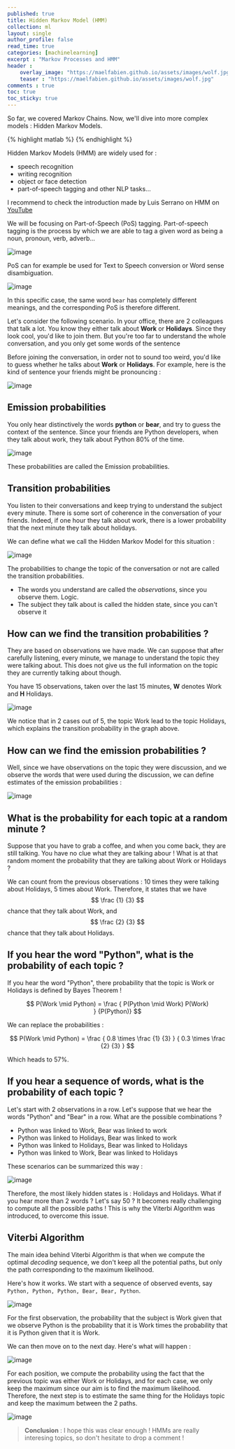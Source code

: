 ```yaml
---
published: true
title: Hidden Markov Model (HMM)
collection: ml
layout: single
author_profile: false
read_time: true
categories: [machinelearning]
excerpt : "Markov Processes and HMM"
header :
    overlay_image: "https://maelfabien.github.io/assets/images/wolf.jpg"
    teaser : "https://maelfabien.github.io/assets/images/wolf.jpg"
comments : true
toc: true
toc_sticky: true
---
```


So far, we covered Markov Chains. Now, we'll dive into more complex models : Hidden Markov Models.

<script type="text/javascript" async
    src="https://cdn.mathjax.org/mathjax/latest/MathJax.js?config=TeX-MML-AM_CHTML">
</script>

{% highlight matlab %}
{% endhighlight %}

Hidden Markov Models (HMM) are widely used for :
- speech recognition
- writing recognition
- object or face detection
- part-of-speech tagging and other NLP tasks...

I recommend to check the introduction made by Luis Serrano on HMM on [YouTube](https://www.youtube.com/watch?v=kqSzLo9fenk)

We will be focusing on Part-of-Speech (PoS) tagging. Part-of-speech tagging is the process by which we are able to tag a given word as being a noun, pronoun, verb, adverb... 

![image](https://maelfabien.github.io/assets/images/hmm_12.png)

PoS can for example be used for Text to Speech conversion or Word sense disambiguation.

![image](https://maelfabien.github.io/assets/images/hmm_13.png)

In this specific case, the same word `bear` has completely different meanings, and the corresponding PoS is therefore different. 

Let's consider the following scenario. In your office, there are 2 colleagues that talk a lot. You know they either talk about **Work** or **Holidays**. Since they look cool, you'd like to join them. But you're too far to understand the whole conversation, and you only get some words of the sentence

Before joining the conversation, in order not to sound too weird, you'd like to guess whether he talks about **Work** or **Holidays**. For example, here is the kind of sentence your friends might be pronouncing :

![image](https://maelfabien.github.io/assets/images/hmm_14.png)

## Emission probabilities

You only hear distinctively the words **python** or **bear**, and try to guess the context of the sentence. Since your friends are Python developers, when they talk about work, they talk about Python 80% of the time.

![image](https://maelfabien.github.io/assets/images/hmm_15.png)

These probabilities are called the Emission probabilities.

## Transition probabilities

You listen to their conversations and keep trying to understand the subject every minute. There is some sort of coherence in the conversation of your friends. Indeed, if one hour they talk about work, there is a lower probability that the next minute they talk about holidays.

We can define what we call the Hidden Markov Model for this situation :

![image](https://maelfabien.github.io/assets/images/hmm_16.png)

The probabilities to change the topic of the conversation or not are called the transition probabilities.

- The words you understand are called the *observations*, since you observe them. Logic.
- The subject they talk about is called the hidden state, since you can't observe it

## How can we find the transition probabilities ?

They are based on observations we have made. We can suppose that after carefully listening, every minute, we manage to understand the topic they were talking about. This does not give us the full information on the topic they are currently talking about though.

You have 15 observations, taken over the last 15 minutes, **W** denotes Work and **H**  Holidays.

![image](https://maelfabien.github.io/assets/images/hmm_17.png)

We notice that in 2 cases out of 5, the topic Work lead to the topic Holidays, which explains the transition probability in the graph above.

## How can we find the emission probabilities ?

Well, since we have observations on the topic they were discussion, and we observe the words that were used during the discussion, we can define estimates of the emission probabilities :

![image](https://maelfabien.github.io/assets/images/hmm_18.png)

## What is the probability for each topic at a random minute ?

Suppose that you have to grab a coffee, and when you come back, they are still talking. You have no clue what they are talking abour ! What is at that random moment the probability that they are talking about Work or Holidays ?

We can count from the previous observations : 10 times they were talking about Holidays, 5 times about Work. Therefore, it states that we have $$ \frac {1} {3} $$ chance that they talk about Work, and $$ \frac {2} {3} $$ chance that they talk about Holidays.

 ## If you hear the word "Python", what is the probability of each topic ?
 
 If you hear the word "Python", there probability that the topic is Work or Holidays is defined by Bayes Theorem !
 
 $$ P(Work \mid Python) = \frac { P(Python \mid Work) P(Work) } {P(Python)} $$
 
 We can replace the probabilities :
 
 $$ P(Work \mid Python) = \frac { 0.8 \times \frac {1} {3} } { 0.3 \times \frac {2} {3} } $$
 
 Which heads to 57%.
 
## If you hear a sequence of words, what is the probability of each topic ?

Let's start with 2 observations in a row. Let's suppose that we hear the words "Python" and "Bear" in a row. What are the possible combinations ?
- Python was linked to Work, Bear was linked to work
- Python was linked to Holidays, Bear was linked to work
- Python was linked to Holidays, Bear was linked to Holidays
- Python was linked to Work, Bear was linked to Holidays

These scenarios can be summarized this way :

![image](https://maelfabien.github.io/assets/images/hmm_19.png)
 
 Therefore, the most likely hidden states is : Holidays and Holidays. What if you hear more than 2 words ? Let's say 50 ? It becomes really challenging to compute all the possible paths ! This is why the Viterbi Algorithm was introduced, to overcome this issue.
 
 ## Viterbi Algorithm
 
 The main idea behind Viterbi Algorithm is that when we compute the optimal *decoding* sequence, we don't keep all the potential paths, but only the path corresponding to the maximum likelihood. 
 
 Here's how it works. We start with a sequence of observed events, say `Python, Python, Python, Bear, Bear, Python`.
 
 ![image](https://maelfabien.github.io/assets/images/hmm_20.png)
 
 For the first observation, the probability that the subject is Work given that we observe Python is the probability that it is Work times the probability that it is Python given that it is Work.
 
 We can then move on to the next day. Here's what will happen :
 
  ![image](https://maelfabien.github.io/assets/images/hmm_21.png)
 
 For each position, we compute the probability using the fact that the previous topic was either Work or Holidays, and for each case, we only keep the maximum since our aim is to find the maximum likelihood. Therefore, the next step is to estimate the same thing for the Holidays topic and keep the maximum between the 2 paths.
 
   ![image](https://maelfabien.github.io/assets/images/hmm_22.png)
   
   
 
 
 

> **Conclusion** : I hope this was clear enough ! HMMs are really interesing topics, so don't hesitate to drop a comment !
